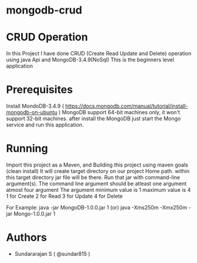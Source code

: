 # mongodb-crud

CRUD Operation
==============
In this Project I have done CRUD (Create Read Update and Delete) operation using java Api and MongoDB-3.4.9(NoSql)
This is the beginners level application

Prerequisites
=============
Install MondoDB-3.4.9 ( https://docs.mongodb.com/manual/tutorial/install-mongodb-on-ubuntu )
MongoDB support 64-bit machines only, it won't support 32-bit machines.
after install the MongoDB just start the Mongo service and run this application.

Running
=======
Import this project as a Maven, and Building this project using maven goals (clean install)
It will create target directory on our project Home path. within this target directory jar file will be there.
Run that jar with command-line argument(s). The command line argument should be atleast one argument atmost four argument
The argument minimum value is 1 maximum value is 4
1 for Create
2 for Read
3 for Update
4 for Delete

For Example:
java -jar MongoDB-1.0.0.jar 1 (or) java -Xms250m -Xmx250m -jar Mongo-1.0.0.jar 1

Authors
=======
 * Sundararajan S ( @sundar815 )
